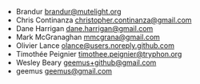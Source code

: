 * Brandur <brandur@mutelight.org>
* Chris Continanza <christopher.continanza@gmail.com>
* Dane Harrigan <dane.harrigan@gmail.com>
* Mark McGranaghan <mmcgrana@gmail.com>
* Olivier Lance <olance@users.noreply.github.com>
* Timothée Peignier <timothee.peignier@tryphon.org>
* Wesley Beary <geemus+github@gmail.com>
* geemus <geemus@gmail.com>